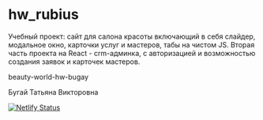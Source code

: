 # hw_rubius

Учебный проект: сайт для салона красоты включающий в себя слайдер, модальное окно, карточки услуг и мастеров, табы на чистом JS. Вторая часть проекта на React - crm-админка, с авторизацией и возможностью создания заявок и карточек мастеров.

beauty-world-hw-bugay

Бугай Татьяна Викторовна

[![Netlify Status](https://api.netlify.com/api/v1/badges/9a5a2087-649d-466f-b90b-b96672776482/deploy-status)](https://app.netlify.com/sites/beauty-world-hw-bugay/deploys)
